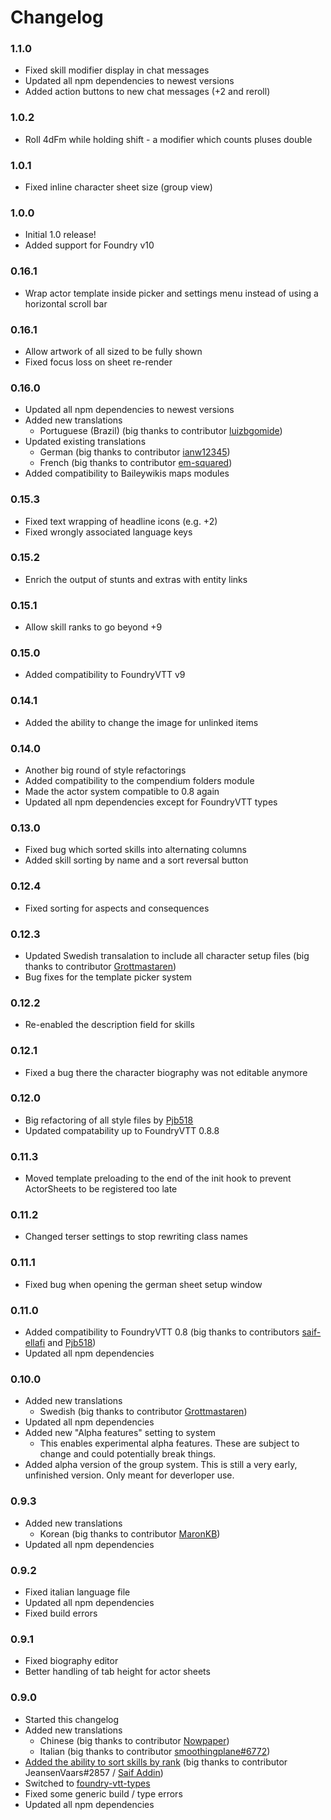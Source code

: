 # Changelog

### 1.1.0
* Fixed skill modifier display in chat messages
* Updated all npm dependencies to newest versions
* Added action buttons to new chat messages (+2 and reroll)

### 1.0.2
* Roll 4dFm while holding shift - a modifier which counts pluses double

### 1.0.1
* Fixed inline character sheet size (group view)

### 1.0.0
* Initial 1.0 release!
* Added support for Foundry v10

### 0.16.1
* Wrap actor template inside picker and settings menu instead of using a horizontal scroll bar

### 0.16.1
* Allow artwork of all sized to be fully shown
* Fixed focus loss on sheet re-render

### 0.16.0
* Updated all npm dependencies to newest versions
* Added new translations
  * Portuguese (Brazil) (big thanks to contributor [luizbgomide](https://github.com/luizbgomide))
* Updated existing translations
  * German (big thanks to contributor [ianw12345](https://github.com/ianw12345))
  * French (big thanks to contributor [em-squared](https://github.com/em-squared))
* Added compatibility to Baileywikis maps modules 

### 0.15.3
* Fixed text wrapping of headline icons (e.g. +2)
* Fixed wrongly associated language keys

### 0.15.2
* Enrich the output of stunts and extras with entity links

### 0.15.1
* Allow skill ranks to go beyond +9

### 0.15.0
* Added compatibility to FoundryVTT v9

### 0.14.1
* Added the ability to change the image for unlinked items

### 0.14.0
* Another big round of style refactorings
* Added compatibility to the compendium folders module
* Made the actor system compatible to 0.8 again
* Updated all npm dependencies except for FoundryVTT types

### 0.13.0
* Fixed bug which sorted skills into alternating columns
* Added skill sorting by name and a sort reversal button

### 0.12.4
* Fixed sorting for aspects and consequences

### 0.12.3
* Updated Swedish transalation to include all character setup files (big thanks to contributor [Grottmastaren](https://github.com/Grottmastaren))
* Bug fixes for the template picker system

### 0.12.2
* Re-enabled the description field for skills

### 0.12.1
* Fixed a bug there the character biography was not editable anymore

### 0.12.0
* Big refactoring of all style files by [Pjb518](https://github.com/Pjb518)
* Updated compatability up to FoundryVTT 0.8.8

### 0.11.3
* Moved template preloading to the end of the init hook to prevent ActorSheets to be registered too late

### 0.11.2
* Changed terser settings to stop rewriting class names

### 0.11.1
* Fixed bug when opening the german sheet setup window

### 0.11.0
* Added compatibility to FoundryVTT 0.8 (big thanks to contributors [saif-ellafi](https://github.com/saif-ellafi) and [Pjb518](https://github.com/Pjb518))
* Updated all npm dependencies

### 0.10.0
* Added new translations
  * Swedish (big thanks to contributor [Grottmastaren](https://github.com/Grottmastaren))
* Updated all npm dependencies
* Added new "Alpha features" setting to system
  * This enables experimental alpha features. These are subject to change and could potentially break things.
* Added alpha version of the group system. This is still a very early, unfinished version. Only meant for deverloper use.

### 0.9.3
* Added new translations
  * Korean (big thanks to contributor [MaronKB](https://github.com/MaronKB))
* Updated all npm dependencies


### 0.9.2
* Fixed italian language file
* Updated all npm dependencies
* Fixed build errors

### 0.9.1
* Fixed biography editor 
* Better handling of tab height for actor sheets

### 0.9.0
* Started this changelog
* Added new translations
  * Chinese (big thanks to contributor [Nowpaper](https://github.com/Nowpaper))
  * Italian (big thanks to contributor [smoothingplane#6772](https://github.com/smoothingplane))
* [Added the ability to sort skills by rank](https://github.com/anvil-vtt/FateX/pull/40) (big thanks to contributor JeansenVaars#2857 / [Saif Addin](https://github.com/saif-ellafi))
* Switched to [foundry-vtt-types](https://github.com/League-of-Foundry-Developers/foundry-vtt-types) 
* Fixed some generic build / type errors
* Updated all npm dependencies
